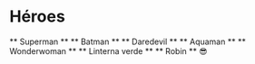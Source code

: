 # Héroes

** Superman **
** Batman **
** Daredevil **
** Aquaman **
** Wonderwoman **
** Linterna verde **
** Robin **
:sunglasses:
